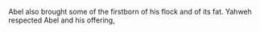 Abel also brought some of the firstborn of his flock and of its fat. Yahweh respected Abel and his offering,